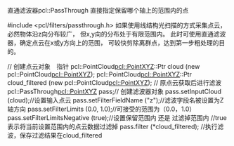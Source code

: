 直通滤波器pcl::PassThrough 直接指定保留哪个轴上的范围内的点

  #include <pcl/filters/passthrough.h>
  如果使用线结构光扫描的方式采集点云，必然物体沿z向分布较广，
  但x,y向的分布处于有限范围内。
  此时可使用直通滤波器，确定点云在x或y方向上的范围，
  可较快剪除离群点，达到第一步粗处理的目的。

  // 创建点云对象　指针
  pcl::PointCloud<pcl::PointXYZ>::Ptr cloud (new pcl::PointCloud<pcl::PointXYZ>);
  pcl::PointCloud<pcl::PointXYZ>::Ptr cloud_filtered (new pcl::PointCloud<pcl::PointXYZ>);
  // 原点云获取后进行滤波
  pcl::PassThrough<pcl::PointXYZ> pass;// 创建滤波器对象
  pass.setInputCloud (cloud);//设置输入点云
  pass.setFilterFieldName ("z");//滤波字段名被设置为Z轴方向
  pass.setFilterLimits (0.0, 1.0);//可接受的范围为（0.0，1.0） 
  pass.setFilterLimitsNegative (true);//设置保留范围内 还是 过滤掉范围内
  //true 表示将当前设置范围内的点云数据过滤掉
  pass.filter (*cloud_filtered); //执行滤波，保存过滤结果在cloud_filtered
